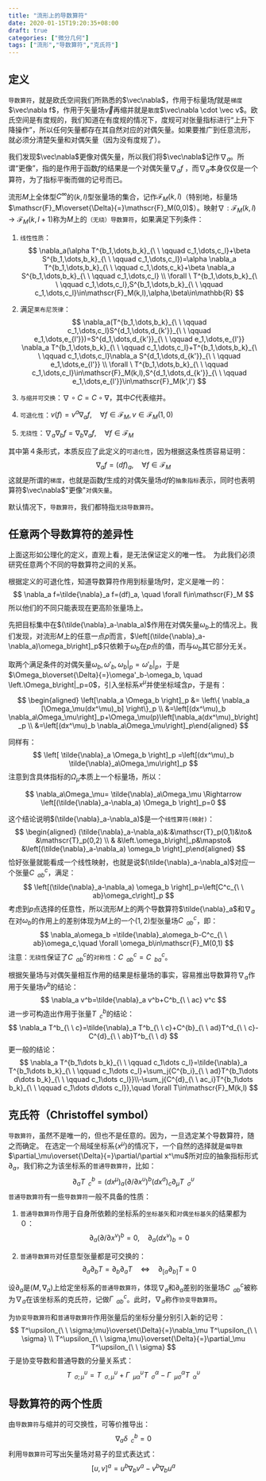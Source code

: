 ```yaml
---
title: "流形上的导数算符"
date: 2020-01-15T19:20:35+08:00
draft: true
categories: ["微分几何"]
tags: ["流形","导数算符","克氏符"]
---
```



## 定义

`导数算符`，就是欧氏空间我们所熟悉的$\vec\nabla$，作用于标量场$f$就是`梯度`$\vec\nabla f$，作用于矢量场$\vec v$再缩并就是`散度`$\vec\nabla \cdot \vec v$。欧氏空间是有度规的，我们知道在有度规的情况下，度规可对张量指标进行“上升下降操作”，所以任何矢量都存在其自然对应的对偶矢量。如果要推广到任意流形，就必须分清楚矢量和对偶矢量（因为没有度规了）。

<!--more-->

我们发现$\vec\nabla$更像对偶矢量，所以我们将$\vec\nabla$记作$\nabla_a$。所谓“更像”，指的是作用于函数$f$的结果是一个对偶矢量$\nabla_a f$ ，而$\nabla_a$本身仅仅是一个算符，为了指标平衡而做的记号而已。

流形$M$上全体型$C^\infty$的$(k,l)$型张量场的集合，记作$\mathscr{F}_M(k,l)$（特别地，标量场$\mathscr{F}_M\overset{\Delta}{=}\mathscr{F}_M(0,0)$）。映射$\nabla:\mathscr{F}_M(k,l)\to\mathscr{F}_M(k,l+1)$称为$M$上的`（无绕）导数算符`，如果满足下列条件：

1. `线性性质`：
   $$
   \nabla_a(\alpha T^{b_1,\dots,b_k}_{\ \ \qquad c_1,\dots,c_l}+\beta S^{b_1,\dots,b_k}_{\ \ \qquad c_1,\dots,c_l})=\alpha \nabla_a T^{b_1,\dots,b_k}_{\ \ \qquad c_1,\dots,c_k}+\beta \nabla_a S^{b_1,\dots,b_k}_{\ \ \qquad c_1,\dots,c_l} \\ \forall \  T^{b_1,\dots,b_k}_{\ \ \qquad c_1,\dots,c_l},S^{b_1,\dots,b_k}_{\ \ \qquad c_1,\dots,c_l}\in\mathscr{F}_M(k,l),\alpha,\beta\in\mathbb{R}
   $$

2. 满足`莱布尼茨律`：
   $$
   \nabla_a(T^{b_1,\dots,b_k}_{\ \ \qquad c_1,\dots,c_l}S^{d_1,\dots,d_{k'}}_{\ \ \qquad e_1,\dots,e_{l'}})=S^{d_1,\dots,d_{k'}}_{\ \ \qquad e_1,\dots,e_{l'}} \nabla_a T^{b_1,\dots,b_k}_{\ \ \qquad c_1,\dots,c_l}+T^{b_1,\dots,b_k}_{\ \ \qquad c_1,\dots,c_l}\nabla_a S^{d_1,\dots,d_{k'}}_{\ \ \qquad e_1,\dots,e_{l'}} \\ \forall \  T^{b_1,\dots,b_k}_{\ \ \qquad c_1,\dots,c_l}\in\mathscr{F}_M(k,l),S^{d_1,\dots,d_{k'}}_{\ \ \qquad e_1,\dots,e_{l'}}\in\mathscr{F}_M(k',l')
   $$

3. `与缩并可交换`：$\nabla \circ C = C \circ \nabla$，其中$C$代表缩并。

4. `可退化性`：$v(f)=v^a\nabla_a f,\quad \forall f\in\mathscr{F}_M,v\in\mathscr{F}_M(1,0)$


5. `无挠性`：$\nabla_a\nabla_b f=\nabla_b\nabla_a f, \quad \forall f\in\mathscr{F}_M$

其中第４条形式，本质反应了此定义的`可退化性`，因为根据这条性质容易证明：
$$
\nabla_a f=(df)_a, \quad \forall f\in\mathscr{F}_M
$$
这就是所谓的`梯度`，也就是函数$f$生成的对偶矢量场$df$的`抽象指标`表示，同时也表明算符$\vec\nabla$"更像"`对偶矢量`。

默认情况下，`导数算符`，我们都特指`无挠导数算符`。

## 任意两个导数算符的差异性

上面这形如公理化的定义，直观上看，是无法保证定义的唯一性。　为此我们必须研究任意两个不同的导数算符之间的关系。

根据定义的可退化性，知道导数算符作用到标量场$f$时，定义是唯一的：
$$
\nabla_a f=\tilde{\nabla}_a f=(df)_a, \quad \forall f\in\mathscr{F}_M
$$
所以他们的不同只能表现在更高阶张量场上。

先把目标集中在$(\tilde{\nabla}_a-\nabla_a)$作用在对偶矢量$\omega_b$上的情况上。我们发现，对流形$M$上的任意一点$p$而言，$\left[(\tilde{\nabla}_a-\nabla_a)\omega_b\right]_p$只依赖于$\omega_b$在$p$点的值，而与$\omega_b$其它部分无关。

取两个满足条件的对偶矢量$\omega_b,\omega'_b,\left. \omega_b\right|_p=\left.\omega'_b\right|_p$，于是$\Omega_b\overset{\Delta}{=}\omega'_b-\omega_b, \quad \left.\Omega_b\right|_p=0$，引入坐标系${x^\mu}$并使坐标域含$p$，于是有：

$$
\begin{aligned} \left[\nabla_a \Omega_b \right]_p &= \left\{ \nabla_a [\Omega_\mu(dx^\mu)_b] \right\}_p \\ &=\left[(dx^\mu)_b \nabla_a\Omega_\mu\right]_p+\Omega_\mu(p)\left[\nabla_a(dx^\mu)_b\right]_p \\ &=\left[(dx^\mu)_b \nabla_a\Omega_\mu\right]_p\end{aligned}
$$

同样有：
$$
\left[ \tilde{\nabla}_a \Omega_b \right]_p =\left[(dx^\mu)_b \tilde{\nabla}_a\Omega_\mu\right]_p
$$
注意到含具体指标的$\Omega_\mu$本质上一个标量场，所以：

$$
\nabla_a\Omega_\mu= \tilde{\nabla}_a\Omega_\mu  \Rightarrow \left[(\tilde{\nabla}_a-\nabla_a) \Omega_b \right]_p=0
$$

这个结论说明$(\tilde{\nabla}_a-\nabla_a)$是一个`线性算符(映射)`：
$$
\begin{aligned} (\tilde{\nabla}_a-\nabla_a)&:&\mathscr{T}_p(0,1)&\to& &\mathscr{T}_p(0,2) \\ & &\left.\omega_b\right|_p&\mapsto& &\left[(\tilde{\nabla}_a-\nabla_a) \omega_b \right]_p\end{aligned}
$$
恰好张量就能看成一个线性映射，也就是说$(\tilde{\nabla}_a-\nabla_a)$对应一个张量$C^c_{\ \ ab}$，满足：
$$
\left[(\tilde{\nabla}_a-\nabla_a) \omega_b \right]_p=\left[C^c_{\ \ ab}\omega_c\right]_p
$$
考虑到$p$点选择的任意性，所以流形$M$上的两个导数算符$\tilde{\nabla}_a$和$\nabla_a$在对$\omega_b$的作用上的差别体现为$M$上的一个$(1,2)$型张量场$C^c_{\ \ ab}$，即：
$$
\nabla_a\omega_b =\tilde{\nabla}_a\omega_b-C^c_{\ \ ab}\omega_c,\quad \forall \omega_b\in\mathscr{F}_M(0,1)
$$
注意：`无挠性`保证了$C^c_{\ \ ab}$的`对称性`：$C^c_{\ \ ab}=C^c_{\ \ ba}$。

根据矢量场与对偶矢量相互作用的结果是标量场的事实，容易推出导数算符$\nabla_a$作用于矢量场$v^b$的结论：
$$
\nabla_a v^b=\tilde{\nabla}_a v^b+C^b_{\ \ ac} v^c
$$
进一步可构造出作用于张量$T^b_{\ \ c}$的结论：
$$
\nabla_a T^b_{\ \ c}=\tilde{\nabla}_a T^b_{\ \ c}+C^{b}_{\ \ ad}T^d_{\ \ c}-C^{d}_{\ \ ab}T^b_{\ \ d}
$$
更一般的结论：
$$
\nabla_a T^{b_1\dots b_k}_{\ \ \qquad c_1\dots c_l}=\tilde{\nabla}_a T^{b_1\dots b_k}_{\ \ \qquad c_1\dots  c_l}+\sum_j{C^{b_i}_{\ \ ad}T^{b_1\dots d\dots b_k}_{\ \ \qquad c_1\dots c_l}}\\-\sum_j{C^{d}_{\ \ ac_i}T^{b_1\dots b_k}_{\ \ \qquad c_1\dots d\dots c_l}},\quad \forall T\in\mathscr{F}_M(k,l)
$$

## 克氏符（Christoffel symbol）

`导数算符`，虽然不是唯一的，但也不是任意的。因为，一旦选定某个导数算符，随之而确定。 在选定一个局域坐标系$\{x^\mu\}$的情况下，一个自然的选择就是`偏导数`$\partial_\mu\overset{\Delta}{=}\partial/\partial x^\mu$所对应的抽象指标形式$\partial_a$，我们称之为该坐标系的`普通导数算符`，比如：
$$
\partial_a T^b_{\ \ c}=(dx^\mu)_a(\partial/\partial x^\upsilon)^b(dx^\sigma)_c\partial_\mu T^\upsilon_{\ \ \sigma}
$$
`普通导数算符`有一些`导数算符`一般不具备的性质：

1. `普通导数算符`作用于自身所依赖的坐标系的`坐标基矢`和`对偶坐标基矢`的结果都为０：
   $$
   \partial_a(\partial/\partial x^v)^b=0,\quad\partial_a(d x^v)_b=0
   $$

2. `普通导数算符`对任意型张量都是可交换的：
   $$
   \partial_a\partial_b T=\partial_b\partial_a T \quad\Leftrightarrow\quad \partial_{[a}\partial_{b]}T=0
   $$
   

设$\partial_a$是$(M,\nabla_a)$上给定坐标系的`普通导数算符`，体现$\nabla_a$和$\partial_a$差别的张量场$C^c_{\ \ ab}$被称为$\nabla_a$在该坐标系的克氏符，记做$\Gamma^c_{\ \ ab}$。此时，$\nabla_a$称作`协变导数算符`。

为`协变导数算符`和`普通导数算符`作用张量后的坐标分量分别引入新的记号：
$$
T^\upsilon_{\ \ \sigma;\mu}\overset{\Delta}{=}\nabla_\mu T^\upsilon_{\ \ \sigma} \\ T^\upsilon_{\ \ \sigma,\mu}\overset{\Delta}{=}\partial_\mu T^\upsilon_{\ \ \sigma} 
$$
于是协变导数和普通导数的分量关系式：
$$
T^\upsilon_{\ \ \sigma;\mu}=T^\upsilon_{\ \ \sigma,\mu}+\Gamma^{\upsilon}_{\ \ \mu\alpha}T^\alpha_{\ \ \sigma}-\Gamma^{\alpha}_{\ \ \mu\sigma}T^\upsilon_{\ \ \alpha}
$$

## 导数算符的两个性质

由`导数算符`与缩并的可交换性，可等价推导出：
$$
\nabla_a \delta^b_{\ \ c}=0
$$
利用`导数算符`可写出矢量场对易子的显式表达式：
$$
\left[u,v\right]^a=u^b\nabla_b v^a-v^b\nabla_b u^a
$$


